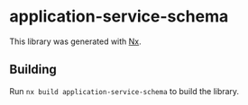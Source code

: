 # application-service-schema

This library was generated with [Nx](https://nx.dev).

## Building

Run `nx build application-service-schema` to build the library.
